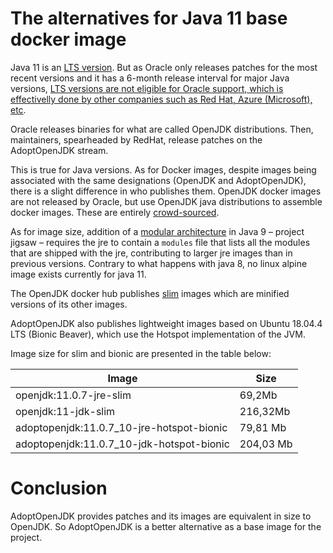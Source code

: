 # The alternatives for Java 11 base docker image

Java 11 is an [LTS version](https://www.oracle.com/java/technologies/java-se-support-roadmap.html). But as Oracle only releases patches for the most recent versions and it has a 6-month release interval for major Java versions, [LTS versions are not eligible for Oracle support, which is effectivelly done by other companies such as Red Hat, Azure (Microsoft), etc](https://github.com/docker-library/official-images/pull/5710).

Oracle releases binaries for what are called OpenJDK distributions. Then, maintainers, spearheaded by RedHat, release patches on the AdoptOpenJDK stream.

This is true for Java versions. As for Docker images, despite images being associated with the same designations (OpenJDK and AdoptOpenJDK), there is a slight difference in who publishes them. OpenJDK docker images are not released by Oracle, but use OpenJDK java distributions to assemble docker images. These are entirely [crowd-sourced](https://github.com/docker-library/openjdk).

As for image size, addition of a [modular architecture](https://www.oracle.com/corporate/features/understanding-java-9-modules.html) in Java 9 – project jigsaw – requires the jre to contain a `modules` file that lists all the modules that are shipped with the jre, contributing to larger jre images than in previous versions. Contrary to what happens with java 8, no linux alpine image exists currently for java 11.

The OpenJDK docker hub publishes [slim](https://github.com/docker-slim/docker-slim) images which are minified versions of its other images.

AdoptOpenJDK also publishes lightweight images based on Ubuntu 18.04.4 LTS (Bionic Beaver), which use the Hotspot implementation of the JVM.

Image size for slim and bionic are presented in the table below:

| Image                                     | Size      |
|-------------------------------------------|-----------|
| openjdk:11.0.7-jre-slim                   | 69,2Mb    |
| openjdk:11-jdk-slim                       | 216,32Mb  |
| adoptopenjdk:11.0.7_10-jre-hotspot-bionic | 79,81 Mb  |
| adoptopenjdk:11.0.7_10-jdk-hotspot-bionic | 204,03 Mb |


# Conclusion
AdoptOpenJDK provides patches and its images are equivalent in size to OpenJDK. So AdoptOpenJDK is a better alternative as a base image for the project.
